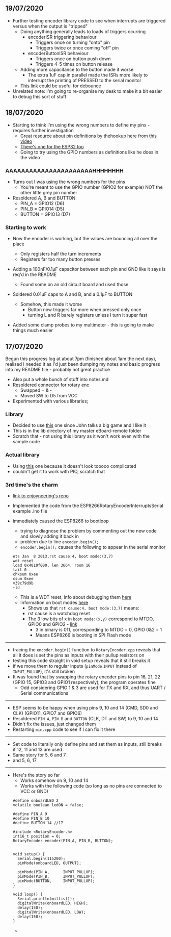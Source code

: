 ## 19/07/2020
- Further testing encoder library code to see when interrupts are triggered versus when the output is "tripped"
	- Doing anything generally leads to loads of triggers ocurring
		- encoderISR triggering behaviour
			- Triggers once on turning "onto" pin
			- Triggers twice or once coming "off" pin
		- encoderButtonISR behaviour
			- Triggers once on button push down
			- Triggers 4-5 times on button release
	- Adding more capacitance to the button made it worse
		- The extra 1uF cap in parallel made the ISRs more likely to interrupt the printing of PRESSED to the serial monitor
	- [This link](https://www.best-microcontroller-projects.com/rotary-encoder.html) could be useful for debounce
- Unrelated note: I'm going to re-organise my desk to make it a bit easier to debug this sort of stuff


## 18/07/2020
- Starting to think I'm using the wrong numbers to define my pins - requires further investigation
	- Great resource about pin definitions by thehookup [here](https://github.com/thehookup/Wireless_MQTT_Doorbell/blob/master/GPIO_Limitations_ESP8266_NodeMCU.jpg) from [this video](https://www.youtube.com/watch?v=7h2bE2vNoaY&t=60s&ab_channel=TheHookUp)
	- [There's one for the ESP32 too](https://github.com/thehookup/ESP32_Ceiling_Light/blob/master/GPIO_Limitations_ESP32_NodeMCU.jpg)
	- Going to try using the GPIO numbers as definitions like he does in the video
### AAAAAAAAAAAAAAAAAAAAAAHHHHHHHH
- Turns out I was using the wrong numbers for the pins
	- You're meant to use the GPIO number (GPIO2 for example) NOT the other little grey pin number
- Resoldered A, B and BUTTON
	- PIN_A = GPIO12 (D6)
	- PIN_B = GPIO14 (D5)
	- BUTTON = GPIO13 (D7)
### Starting to work
- Now the encoder is working, but the values are bouncing all over the place
	- Only registers half the turn increments
	- Registers far too many button presses
- Adding a 100nF/0.1μF capacitor between each pin and GND like it says is req'd in the README
	- Found some on an old circuit board and used those
- Soldered 0.01μF caps to A and B, and a 0.1μF to BUTTON
	- Somehow, this made it worse
		- Button now triggers far more when pressed only once
		- turning L and R barely registers unless I turn it super fast

- Added some clamp probes to my multimeter - this is going to make things much easier

## 17/07/2020
Begun this progress log at about 7pm (finished about 1am the next day), realised I needed it as I'd just been dumping my notes and basic progress
into my README file - probably not great practice
- Also put a whole bunch of stuff into notes.md
- Resoldered connector for rotary enc
	- Swapped + & -
	- Moved SW to D5 from VCC
- Experimented with various libraries;

### Library 
- Decided to use [this](https://github.com/John-Lluch/Encoder) one since John talks a big game and I like it
- This is in the lib directory of my master eBoard-remote folder
- Scratch that - not using this library as it won't work even with the sample code

### Actual library  
- Using [this](https://github.com/brianlow/Rotary) one because it doesn't look tooooo complicated
- couldn't get it to work with PIO, scratch that

### 3rd time's the charm 
- [link to enjoyneering's repo](https://github.com/enjoyneering/RotaryEncoder)
- Implemented the code from the ESP8266RotaryEncoderInterruptsSerial example .ino file
- immediately caused the ESP8266 to bootloop
	- trying to diagnose the problem by commenting out the new code and slowly adding it back in
	- problem due to line `encoder.begin();`
	- `encoder.begin();` causes the following to appear in the serial monitor
	
	```
	ets Jan  8 2013,rst cause:4, boot mode:(3,7)  
	wdt reset  
	load 0x4010f000, len 3664, room 16  
	tail 0  
	chksum 0xee  
	csum 0xee  
	v39c79d9b  
	~ld  
	```
	
	- This is a WDT reset, info about debugging them [here](https://arduino-esp8266.readthedocs.io/en/latest/faq/a02-my-esp-crashes.html#:~:text=Enable%20the%20Out%2DOf%2DMemory,showing%20up%20on%20each%20restart.)
	- Information on boot modes [here](https://arduino-esp8266.readthedocs.io/en/latest/boards.html#boot-messages-and-modes)
		- Shows us that `rst cause:4, boot mode:(3,7)` means:
		- rst cause is a watchdog reset
		- The 3 low bits of x in `boot mode:(x,y)` correspond to MTDO, GPIO0 and GPIO2 - [link](https://github.com/esp8266/esp8266-wiki/wiki/Boot-Process)
			- 3 in binary is 011, corresponding to MTDO = 0, GPIO 0&2 = 1
			- Means ESP8266 is booting in SPI Flash mode	

*********************************************************************
- tracing the `encoder.begin()` function to `RotaryEncoder.cpp` reveals that all it does is set the pins as inputs
with their pullup resistors on
- testing this code straight in void setup reveals that it still breaks it
- if we move them to regular inputs (`pinMode` `INPUT` instead of `INPUT_PULLUP`), it's still broken
- It was found that by swapping the rotary encoder pins to pin 16, 21, 22 (GPIO 15, GPIO3 and GPIO1 respectively), the program operates fine
	- Odd considering GPIO 1 & 3 are used for TX and RX, and thus UART / Serial communications  

*********************************************************************
- ESP seems to be happy when using pins 9, 10 and 14 (CMD, SD0 and CLK) (GPIO11, GPIO7 and GPIO6)
- Resoldered `PIN_A`, `PIN_B` and `BUTTON` (CLK, DT and SW) to 9, 10 and 14
- Didn't fix the issues, just changed them
- Restarting `min.cpp` code to see if I can fix it there

*********************************************************************
- Set code to literally only define pins and set them as inputs, still breaks if 12, 11 and 13 are used
- Same story for 5, 6 and 7
- and 5, 6, 17

*********************************************************************
- Here's the story so far
	- Works somehow on 9, 10 and 14
	- Works with the following code (so long as no pins are connected to VCC or GND)
	```
	#define onboardLED 2
	volatile boolean ledON = false;

	#define PIN_A 9
	#define PIN_B 10
	#define BUTTON 14 //17

	#include <RotaryEncoder.h>
	int16_t position = 0;
	RotaryEncoder encoder(PIN_A, PIN_B, BUTTON);


	void setup() {
	  Serial.begin(115200);
	  pinMode(onboardLED, OUTPUT);
	  
	  pinMode(PIN_A,      INPUT_PULLUP);
	  pinMode(PIN_B,      INPUT_PULLUP);
	  pinMode(BUTTON,     INPUT_PULLUP);
	}

	void loop() {
	  Serial.println(millis());
	  digitalWrite(onboardLED, HIGH);
	  delay(150);
	  digitalWrite(onboardLED, LOW);
	  delay(150);
	}
	```
	- 